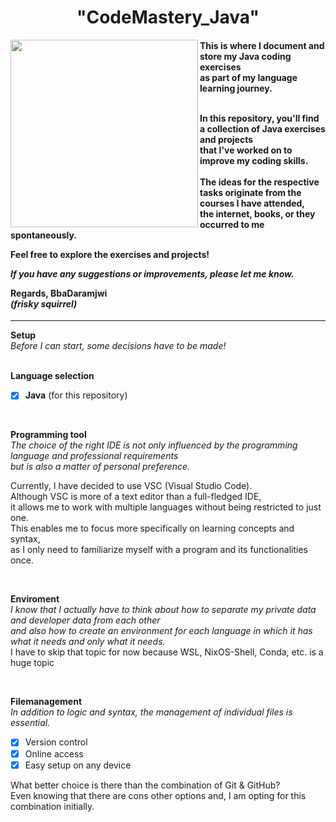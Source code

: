 
<h1 align="center">"CodeMastery_Java"</h1>
<img align="left" height="300" src="https://avatars.githubusercontent.com/u/149151213?s=200&v=4"/>

<h4 align="left">
This is where I document and store my Java coding exercises
<br> as part of my language learning journey.

<br> In this repository, you'll find a collection of Java exercises and projects
<br> that I've worked on to improve my coding skills. 
<br>
<br> The ideas for the respective tasks originate from the courses I have attended,
<br> the internet, books, or they occurred to me spontaneously.  

**Feel free to explore the exercises and projects!**  

*If you have any suggestions or improvements, please let me know.*  

**Regards, BbaDaramjwi**  
*(frisky squirrel)*  
</h4>

___  

**Setup**  
*Before I can start, some decisions have to be made!*  
<br>

**Language selection**  
- [X] **Java** (for this repository)
  
<br>
  
**Programming tool**  
*The choice of the right IDE is not only influenced by the programming language and professional requirements  
but is also a matter of personal preference.*  
  
Currently, I have decided to use VSC (Visual Studio Code).  
Although VSC is more of a text editor than a full-fledged IDE,  
it allows me to work with multiple languages without being restricted to just one.   
This enables me to focus more specifically on learning concepts and syntax,  
as I only need to familiarize myself with a program and its functionalities once.  
  
<br>
  
**Enviroment**  
*I know that I actually have to think about how to separate my private data and developer data from each other  
and also how to create an environment for each language in which it has what it needs and only what it needs.*  
I have to skip that topic for now because WSL, NixOS-Shell, Conda, etc. is a huge topic
  
<br>
  
**Filemanagement**  
*In addition to logic and syntax, the management of individual files is essential.*  
 
- [X] Version control  
- [X] Online access  
- [X] Easy setup on any device  
 
What better choice is there than the combination of Git & GitHub?  
Even knowing that there are cons other options and, I am opting for this combination initially.





